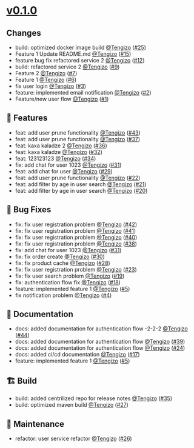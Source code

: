 # [v0.1.0](https://github.com/Tengizo/release-example/releases/tag/v0.1.0)
 ## Changes

- build: optimized docker image build [@Tengizo](https://github.com/Tengizo) ([#25](https://github.com/Tengizo/release-example/pull/25))
- Feature 1 Update README.md [@Tengizo](https://github.com/Tengizo) ([#15](https://github.com/Tengizo/release-example/pull/15))
- feature bug fix refactored service 2 [@Tengizo](https://github.com/Tengizo) ([#12](https://github.com/Tengizo/release-example/pull/12))
- build: refactored service 2 [@Tengizo](https://github.com/Tengizo) ([#9](https://github.com/Tengizo/release-example/pull/9))
- Feature 2 [@Tengizo](https://github.com/Tengizo) ([#7](https://github.com/Tengizo/release-example/pull/7))
- Feature 1 [@Tengizo](https://github.com/Tengizo) ([#6](https://github.com/Tengizo/release-example/pull/6))
- fix user login [@Tengizo](https://github.com/Tengizo) ([#3](https://github.com/Tengizo/release-example/pull/3))
- feature: implemented email notification [@Tengizo](https://github.com/Tengizo) ([#2](https://github.com/Tengizo/release-example/pull/2))
- Feature/new user flow [@Tengizo](https://github.com/Tengizo) ([#1](https://github.com/Tengizo/release-example/pull/1))

## 🚀 Features

- feat: add user prune functionality [@Tengizo](https://github.com/Tengizo) ([#43](https://github.com/Tengizo/release-example/pull/43))
- feat: add user prune functionality [@Tengizo](https://github.com/Tengizo) ([#37](https://github.com/Tengizo/release-example/pull/37))
- feat: kaxa kaladze 2 [@Tengizo](https://github.com/Tengizo) ([#36](https://github.com/Tengizo/release-example/pull/36))
- feat: kaxa kaladze [@Tengizo](https://github.com/Tengizo) ([#32](https://github.com/Tengizo/release-example/pull/32))
- feat: 123123123 [@Tengizo](https://github.com/Tengizo) ([#34](https://github.com/Tengizo/release-example/pull/34))
- fix: add chat for user 1023 [@Tengizo](https://github.com/Tengizo) ([#31](https://github.com/Tengizo/release-example/pull/31))
- feat: add chat for user [@Tengizo](https://github.com/Tengizo) ([#29](https://github.com/Tengizo/release-example/pull/29))
- feat: add user prune functionality [@Tengizo](https://github.com/Tengizo) ([#22](https://github.com/Tengizo/release-example/pull/22))
- feat: add filter by age in user search [@Tengizo](https://github.com/Tengizo) ([#21](https://github.com/Tengizo/release-example/pull/21))
- feat: add filter by age in user search [@Tengizo](https://github.com/Tengizo) ([#20](https://github.com/Tengizo/release-example/pull/20))

## 🐛 Bug Fixes

- fix: fix user registration problem [@Tengizo](https://github.com/Tengizo) ([#42](https://github.com/Tengizo/release-example/pull/42))
- fix: fix user registration problem [@Tengizo](https://github.com/Tengizo) ([#41](https://github.com/Tengizo/release-example/pull/41))
- fix: fix user registration problem [@Tengizo](https://github.com/Tengizo) ([#40](https://github.com/Tengizo/release-example/pull/40))
- fix: fix user registration problem [@Tengizo](https://github.com/Tengizo) ([#38](https://github.com/Tengizo/release-example/pull/38))
- fix: add chat for user 1023 [@Tengizo](https://github.com/Tengizo) ([#31](https://github.com/Tengizo/release-example/pull/31))
- fix: fix order create [@Tengizo](https://github.com/Tengizo) ([#30](https://github.com/Tengizo/release-example/pull/30))
- fix: fix product cache [@Tengizo](https://github.com/Tengizo) ([#28](https://github.com/Tengizo/release-example/pull/28))
- fix: fix user registration problem [@Tengizo](https://github.com/Tengizo) ([#23](https://github.com/Tengizo/release-example/pull/23))
- fix: fix user search problem [@Tengizo](https://github.com/Tengizo) ([#19](https://github.com/Tengizo/release-example/pull/19))
- fix: authentication flow fix [@Tengizo](https://github.com/Tengizo) ([#18](https://github.com/Tengizo/release-example/pull/18))
- feature: implemented feature 1 [@Tengizo](https://github.com/Tengizo) ([#5](https://github.com/Tengizo/release-example/pull/5))
- fix notification problem [@Tengizo](https://github.com/Tengizo) ([#4](https://github.com/Tengizo/release-example/pull/4))

## 📜 Documentation

- docs: added documentation for authentication flow -2-2-2 [@Tengizo](https://github.com/Tengizo) ([#44](https://github.com/Tengizo/release-example/pull/44))
- docs: added documentation for authentication flow [@Tengizo](https://github.com/Tengizo) ([#39](https://github.com/Tengizo/release-example/pull/39))
- docs: added documentation for authentication flow [@Tengizo](https://github.com/Tengizo) ([#24](https://github.com/Tengizo/release-example/pull/24))
- docs: added ci/cd documentation [@Tengizo](https://github.com/Tengizo) ([#17](https://github.com/Tengizo/release-example/pull/17))
- feature: implemented feature 1 [@Tengizo](https://github.com/Tengizo) ([#5](https://github.com/Tengizo/release-example/pull/5))

## 🏗️ Build

- build: added centrilized repo for release notes [@Tengizo](https://github.com/Tengizo) ([#35](https://github.com/Tengizo/release-example/pull/35))
- build: optimized maven  build [@Tengizo](https://github.com/Tengizo) ([#27](https://github.com/Tengizo/release-example/pull/27))

## 🧰 Maintenance

- refactor: user service refactor [@Tengizo](https://github.com/Tengizo) ([#26](https://github.com/Tengizo/release-example/pull/26))
